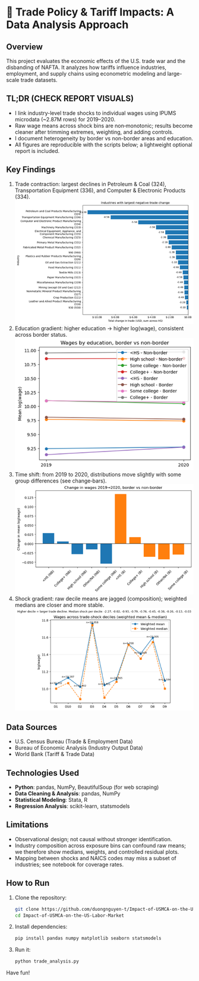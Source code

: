 # 📌 Trade Policy & Tariff Impacts: A Data Analysis Approach

## Overview  
This project evaluates the economic effects of the U.S. trade war and the disbanding of NAFTA. It analyzes how tariffs influence industries, employment, and supply chains using econometric modeling and large-scale trade datasets.

## TL;DR (CHECK REPORT VISUALS)
- I link industry-level trade shocks to individual wages using IPUMS microdata (~2.87M rows) for 2019–2020.
- Raw wage means across shock bins are non‑monotonic; results become cleaner after trimming extremes, weighting, and adding controls.
- I document heterogeneity by border vs non-border areas and education.
- All figures are reproducible with the scripts below; a lightweight optional report is included.


## Key Findings
1) Trade contraction: largest declines in Petroleum & Coal (324), Transportation Equipment (336), and Computer & Electronic Products (334).
![Industries with the largest negative change in trade (named by NAICS)](graphs/industry%20with%20largest%20neg%20change.png)
2) Education gradient: higher education → higher log(wage), consistent across border status.
![Wages by education, border vs non-border (2019-2020)](graphs/wages%20by%20education.png)
3) Time shift: from 2019 to 2020, distributions move slightly with some group differences (see change‑bars).
![Change in mean log(wage), 2019-2020, border vs non-border](graphs/change%20in%20wage.png)
4) Shock gradient: raw decile means are jagged (composition); weighted medians are closer and more stable.
![Wages across trade-shock deciles (weighted mean & median, with sample size n)](graphs/wage%20across%20trade%20shock%20decile.png)


## Data Sources  
- U.S. Census Bureau (Trade & Employment Data)  
- Bureau of Economic Analysis (Industry Output Data)  
- World Bank (Tariff & Trade Data)  

## Technologies Used  
- **Python**: pandas, NumPy, BeautifulSoup (for web scraping)  
- **Data Cleaning & Analysis**: pandas, NumPy  
- **Statistical Modeling**: Stata, R  
- **Regression Analysis**: scikit-learn, statsmodels

## Limitations
- Observational design; not causal without stronger identification.
- Industry composition across exposure bins can confound raw means; we therefore show medians, weights, and controlled residual plots.
- Mapping between shocks and NAICS codes may miss a subset of industries; see notebook for coverage rates.

## How to Run  
1. Clone the repository:  
   ```bash
   git clone https://github.com/duongnguyen-t/Impact-of-USMCA-on-the-US-Labor-Market.git
   cd Impact-of-USMCA-on-the-US-Labor-Market
2. Install dependencies:
   ```bash
   pip install pandas numpy matplotlib seaborn statsmodels
3. Run it:
   ```bash
   python trade_analysis.py
Have fun!
